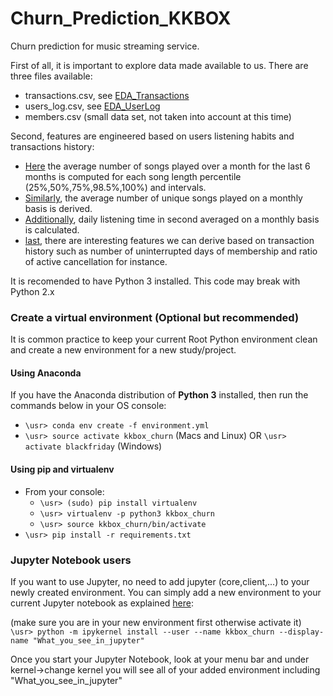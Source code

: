 # Churn_Prediction_KKBOX
Churn prediction for music streaming service.

First of all, it is important to explore data made available to us.
There are three files available:

- transactions.csv, see [EDA_Transactions](https://github.com/cedricherman/Churn_Prediction_KKBOX/blob/master/notebooks/KKBOX_Data_Exploration_Transactions.ipynb)
- users_log.csv, see [EDA_UserLog](https://github.com/cedricherman/Churn_Prediction_KKBOX/blob/master/notebooks/KKBOX_Data_Exploration_UserLog.ipynb)
- members.csv (small data set, not taken into account at this time)

Second, features are engineered based on users listening habits and transactions history:

- [Here](https://github.com/cedricherman/Churn_Prediction_KKBOX/blob/master/notebooks/KKBox_FeatureEng_UserLog_SongLength.ipynb) the average number of songs played over a month for the last 6 months is computed for each
song length percentile (25%,50%,75%,98.5%,100%) and intervals.
- [Similarly](https://github.com/cedricherman/Churn_Prediction_KKBOX/blob/master/notebooks/KKBox_FeatureEng_UserLog_UniqueSong.ipynb), the average number of unique songs played on a monthly basis is derived. 
- [Additionally](https://github.com/cedricherman/Churn_Prediction_KKBOX/blob/master/notebooks/KKBox_FeatureEng_UserLog_TotalSeconds.ipynb), daily listening time in second averaged on a monthly basis is calculated.
- [last](https://github.com/cedricherman/Churn_Prediction_KKBOX/blob/master/notebooks/KKBox_FeatureEng_Transactions.ipynb), there are interesting features we can derive based on transaction history such as number of uninterrupted days of membership and ratio of active cancellation for instance.





It is recomended to have Python 3 installed. This code may break with Python 2.x

### Create a virtual environment (Optional but recommended)
It is common practice to keep your current Root Python environment clean and create a new environment for a new study/project.

#### Using Anaconda
If you have the Anaconda distribution of **Python 3** installed, then run the commands below in your OS console:

- `\usr> conda env create -f environment.yml`
- `\usr> source activate kkbox_churn` (Macs and Linux) OR `\usr> activate blackfriday` (Windows)

#### Using pip and virtualenv
- From your console:
    - `\usr> (sudo) pip install virtualenv`
    - `\usr> virtualenv -p python3 kkbox_churn`
    - `\usr> source kkbox_churn/bin/activate`
- `\usr> pip install -r requirements.txt`


### Jupyter Notebook users
If you want to use Jupyter, no need to add jupyter (core,client,...) to your newly created environment. You can simply add a new environment to your current Jupyter notebook as explained [here](https://stackoverflow.com/questions/39604271/conda-environments-not-showing-up-in-jupyter-notebook#44786736):<br>

(make sure you are in your new environment first otherwise activate it)
`\usr> python -m ipykernel install --user --name kkbox_churn --display-name "What_you_see_in_jupyter"`

Once you start your Jupyter Notebook, look at your menu bar and under kernel->change kernel you will see all of your added environment including  "What_you_see_in_jupyter"
